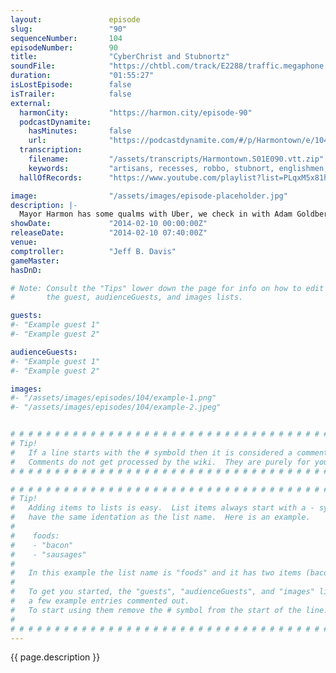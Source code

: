 ```yaml
---
layout:               episode
slug:                 "90"
sequenceNumber:       104
episodeNumber:        90
title:                "CyberChrist and Stubnortz"
soundFile:            "https://chtbl.com/track/E2288/traffic.megaphone.fm/STA7028819427.mp3?updated=1555718145"
duration:             "01:55:27"
isLostEpisode:        false
isTrailer:            false
external:
  harmonCity:         "https://harmon.city/episode-90"
  podcastDynamite:
    hasMinutes:       false
    url:              "https://podcastdynamite.com/#/p/Harmontown/e/104/90"
  transcription:
    filename:         "/assets/transcripts/Harmontown.S01E090.vtt.zip"
    keywords:         "artisans, recesses, robbo, stubnort, englishmen, stubnortz, artisan, varna, marjorie, siphon, hiccups, vereen, zevon, critters, mack, birdie, quincy, anesthesia, bandit, ubers, folds, defendant, hyperbolic, hooded, evernote"
  hallOfRecords:      "https://www.youtube.com/playlist?list=PLqxM5x81hNObhQSM0gQDMGWK1vdzKlgwR"

image:                "/assets/images/episode-placeholder.jpg"
description: |-
  Mayor Harmon has some qualms with Uber, we check in with Adam Goldberg and SuperEgo's Matt Gourley settles a dispute during D&D.
showDate:             "2014-02-10 00:00:00Z"
releaseDate:          "2014-02-10 07:40:00Z"
venue:                
comptroller:          "Jeff B. Davis"
gameMaster:           
hasDnD:               

# Note: Consult the "Tips" lower down the page for info on how to edit
#       the guest, audienceGuests, and images lists.

guests:
#- "Example guest 1"
#- "Example guest 2"

audienceGuests:
#- "Example guest 1"
#- "Example guest 2"

images:
#- "/assets/images/episodes/104/example-1.png"
#- "/assets/images/episodes/104/example-2.jpeg"


# # # # # # # # # # # # # # # # # # # # # # # # # # # # # # # # # # # # # # # # # # # # #
# Tip!
#   If a line starts with the # symbold then it is considered a comment.
#   Comments do not get processed by the wiki.  They are purely for your information.
# # # # # # # # # # # # # # # # # # # # # # # # # # # # # # # # # # # # # # # # # # # # #

# # # # # # # # # # # # # # # # # # # # # # # # # # # # # # # # # # # # # # # # # # # # #
# Tip!
#   Adding items to lists is easy.  List items always start with a - symbol and have
#   have the same identation as the list name.  Here is an example.
#
#    foods:
#    - "bacon"
#    - "sausages"
#
#   In this example the list name is "foods" and it has two items (bacon, and sausages).
#
#   To get you started, the "guests", "audienceGuests", and "images" lists below have
#   a few example entries commented out.
#   To start using them remove the # symbol from the start of the line.
#
# # # # # # # # # # # # # # # # # # # # # # # # # # # # # # # # # # # # # # # # # # # # #
---
```


<!-- The episode description will be rendered here -->
{{ page.description }}

<!-- Add your content BELOW here -->
<!-- vvvvvvvvvvvvvvvvvvvvvvvvvvv -->




<!-- ^^^^^^^^^^^^^^^^^^^^^^^^^^^ -->
<!-- Add your content ABOVE here -->

<!-- The episode gallery will be rendered here -->